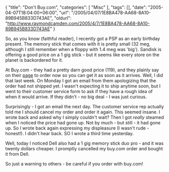 {
	"title": "Don't Buy.com",
	"categories": [
		"Misc"
	],
	"tags": [],
	"date": "2005-04-07T18:04:00+06:00",
	"url": "/2005/04/07/1E8BA478-AA68-8A10-89B945B833D743AE",
	"oldurl": "http://www.raymondcamden.com/2005/4/7/1E8BA478-AA68-8A10-89B945B833D743AE"
}

So, as you know (faithful reader), I recently got a PSP as an early birthday present. The memory stick that comes with it is pretty small (32 meg, although I still remember when a floppy with 1.4 meg was 'big'). Sandisk is offering a good price on a 1 gig stick - but it seems like every store on the planet is backordered for it.

At Buy.com - they had a pretty darn good price (119), and they plainly say on their <a href="http://www.buy.com/retail/product.asp?sku=10398736&loc=101&estk=1">page</a>  to order now so you can get it as soon as it arrives. Well, I did that last week. On Monday I got an email from them apologizing that the order had not shipped yet. I wasn't expecting it to ship anytime soon, but I went to their customer service form to ask if they have a rough idea of when it would arrive. If they didn't - no big deal - I was just curious.

Surprisingly - I got an email the next day. The customer service rep actually told me I should cancel my order and order it again. This seemed insane. I wrote back and asked why I simply couldn't wait? Then I got <i>really</i> steamed when I noticed the price had gone up. Not by much - but still - it had gone up. So I wrote back again expressing my displeasure (I wasn't rude - honest!). I didn't hear back. SO I wrote a third time yesterday.

Well, today I noticed Dell also had a 1 gig memory stick duo pro - and it was twenty dollars cheaper. I promptly cancelled my buy.com order and bought it from Dell.

So just a warning to others - be careful if you order with buy.com!